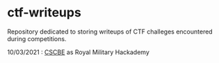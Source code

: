 # ctf-writeups
Repository dedicated to storing writeups of CTF challeges encountered during competitions. 

10/03/2021 : [CSCBE](CSCBE) as Royal Military Hackademy
